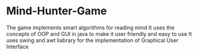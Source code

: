 # Mind-Hunter-Game
The game implements smart algorithms for reading mind
It uses the concepts of OOP and GUI in java to make it user friendly and easy to use 
It uses swing and awt liabrary for the implementation of Graphical User Interface

